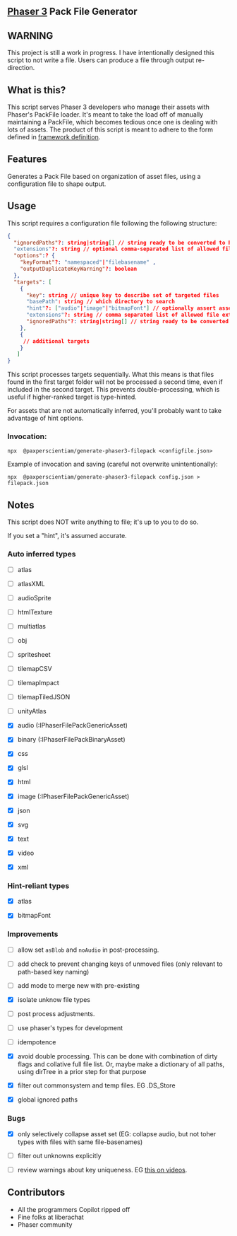 [Phaser 3](https://github.com/photonstorm/phaser) Pack File Generator
------

## WARNING
This project is still a work in progress. I have intentionally designed this script to not write a file. Users can produce a file through output re-direction.


## What is this?
This script serves Phaser 3 developers who manage their assets with Phaser's PackFile loader. It's meant to take the load off of manually maintaining a PackFile, which becomes tedious once one is dealing with lots of assets. The product of this script is meant to adhere to the form defined in [framework definition](https://newdocs.phaser.io/docs/3.60.0/focus/Phaser.Loader.LoaderPlugin-pack).


## Features
Generates a Pack File based on organization of asset files, using a configuration file to shape output.


## Usage
This script requires a configuration file following the following structure:
```json
{
  "ignoredPaths"?: string|string[] // string ready to be converted to RegEx
  "extensions"?: string // optional comma-separated list of allowed file extensions, default action is not to filter by extension
  "options":? {
    "keyFormat"?: "namespaced"|"filebasename" ,
    "outputDuplicateKeyWarning"?: boolean
  },
  "targets": [
    {
      "key": string // unique key to describe set of targeted files
      "basePath": string // which directory to search
      "hint"?: ["audio"|"image"|"bitmapFont"] // optionally assert asset type
      "extensions"?: string // comma separated list of allowed file extensions, takes precedence over higher-level definition
      "ignoredPaths"?: string|string[] // string ready to be converted to RegEx
    },
    {
     // additional targets
    }
   ]
}
```

This script processes targets sequentially. What this means is that files found in the first target folder will not be processed a second time, even if included in the second target. This prevents double-processing, which is useful if higher-ranked target is type-hinted.


For assets that are not automatically inferred, you'll probably want to take advantage of hint options.

### Invocation:
```shell
npx  @paxperscientiam/generate-phaser3-filepack <configfile.json>

```
Example of invocation and saving (careful not overwrite unintentionally):
```shell
npx  @paxperscientiam/generate-phaser3-filepack config.json > filepack.json

```


## Notes
This script does NOT write anything to file; it's up to you to do so.

If you set a "hint", it's assumed accurate. 



### Auto inferred types
- [ ] atlas
- [ ] atlasXML
- [ ] audioSprite
- [ ] htmlTexture
- [ ] multiatlas
- [ ] obj
- [ ] spritesheet
- [ ] tilemapCSV
- [ ] tilemapImpact
- [ ] tilemapTiledJSON
- [ ] unityAtlas
- [x] audio (:IPhaserFilePackGenericAsset)
- [x] binary (:IPhaserFilePackBinaryAsset)
- [x] css
- [x] glsl
- [x] html
- [x] image (:IPhaserFilePackGenericAsset)
- [x] json
- [x] svg
- [x] text
- [x] video
- [x] xml


### Hint-reliant types
- [x] atlas
- [x] bitmapFont


### Improvements
- [ ] allow set `asBlob` and `noAudio` in post-processing.
- [ ] add check to prevent changing keys of unmoved files (only relevant to path-based key naming)
- [ ] add mode to merge new with pre-existing 
- [x] isolate unknow file types
- [ ] post process adjustments.
- [ ] use phaser's types for development
- [ ] idempotence
- [x] avoid double processing. This can be done with combination of dirty flags and collative full file list. Or, maybe make a dictionary of all paths, using dirTree in a prior step for that purpose
- [x] filter out commonsystem and temp files. EG .DS_Store 
- [x] global ignored paths


### Bugs
- [x] only selectively collapse asset set (EG: collapse audio, but not toher types with files with same file-basenames)
- [ ] filter out unknowns explicitly
- [ ] review warnings about key uniqueness. EG [this on videos](https://newdocs.phaser.io/docs/3.54.0/Phaser.Loader.LoaderPlugin#video).



## Contributors
- All the programmers Copilot ripped off
- Fine folks at liberachat
- Phaser community
